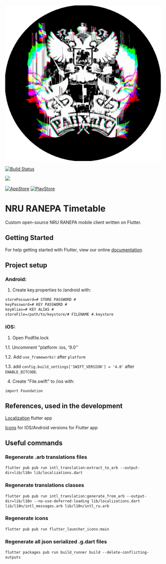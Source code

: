 ![RANEPA Logo](assets/images/icon.png?raw=true "")

[![Build Status](https://travis-ci.org/CoolONEOfficial/ranepa_timetable.svg?branch=master)](https://travis-ci.org/CoolONEOfficial/ranepa_timetable)

[<img src="https://play.google.com/intl/en_us/badges/images/generic/en_badge_web_generic.png">](https://play.google.com/store/apps/details?id=ru.coolone.ranepatimetable)

[![AppStore][appstore-image]][appstore-url]
[![PlayStore][playstore-image]][playstore-url]


# NRU RANEPA Timetable

Custom open-source NRU RANEPA mobile client written on Flutter.

## Getting Started

For help getting started with Flutter, view our online [documentation](https://flutter.io/).

## Project setup

### Android:

1. Create key.properties to /android with:

```
storePassword=# STORE PASSWORD #
keyPassword=# KEY PASSWORD #
keyAlias=# KEY ALIAS #
storeFile=/path/to/keystore/# FILENAME #.keystore
```

### iOS:

1. Open Podfile.lock

1.1. Uncomment "platform :ios, '9.0''

1.2. Add `use_frameworks!` after `platform`

1.3. add `config.build_settings['SWIFT_VERSION'] = '4.0'` after `ENABLE_BITCODE`.

4. Create "File.swift" to /ios with:
```
import Foundation
```

## References, used in the development

[Localization](https://proandroiddev.com/flutter-localization-step-by-step-30f95d06018d) flutter app

[Icons](https://pub.dartlang.org/packages/flutter_launcher_icons#-installing-tab-) for IOS/Android versions for Flutter app

## Useful commands

### Regenerate .arb translations files
```Shell
flutter pub pub run intl_translation:extract_to_arb --output-dir=lib/l10n lib/localizations.dart
```

### Regenerate translations classes
```Shell
flutter pub pub run intl_translation:generate_from_arb --output-dir=lib/l10n --no-use-deferred-loading lib/localizations.dart lib/l10n/intl_messages.arb lib/l10n/intl_ru.arb
```

### Regenerate icons
```Shell
flutter pub pub run flutter_launcher_icons:main
```

### Regenerate all json serialized .g.dart files
```Shell
flutter packages pub run build_runner build --delete-conflicting-outputs
```

[appstore-image]: https://itsallwidgets.com/images/apple.png
[playstore-image]: https://itsallwidgets.com/images/google.png

[appstore-url]: https://itunes.apple.com/ru/app//id1454700217
[playstore-url]: https://play.google.com/store/apps/details?id=ru.coolone.ranepatimetable